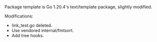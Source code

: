 Package template is Go 1.20.4's text/template package, slightly modified.

Modifications:

* link_test.go deleted.
* Use vendored internal/fmtsort.
* Add tree hooks.
